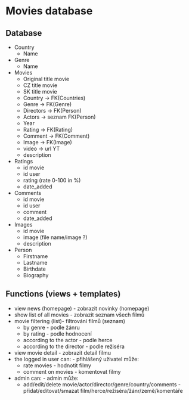 # Movies database

## Database
- Country
  - Name
- Genre
  - Name
- Movies
  - Original title movie
  - CZ title movie
  - SK title movie
  - Country -> FK(Countries)
  - Genre -> FK(Genre)
  - Directors -> FK(Person)
  - Actors -> seznam FK(Person)
  - Year
  - Rating -> FK(Rating)
  - Comment -> FK(Comment)
  - Image -> FK(Image)
  - video -> url YT
  - description
- Ratings
  - id movie
  - id user
  - rating (rate 0-100 in %)
  - date_added
- Comments
  - id movie
  - id user
  - comment
  - date_added
- Images
  - id movie
  - image (file name/image ?)
  - description
- Person
  - Firstname
  - Lastname
  - Birthdate
  - Biography

## Functions (views + templates)
- view news (homepage) - zobrazit novinky (homepage)
- show list of all movies - zobrazit seznam všech filmů
- movie filtering (list)- filtrování filmů (seznam) 
   - by genre - podle žánru
   - by rating - podle hodnocení
   - according to the actor - podle herce
   - according to the director - podle režiséra
- view movie detail - zobrazit detail filmu
- the logged in user can: - přihlášený uživatel může:
   - rate movies - hodnotit filmy
   - comment on movies - komentovat filmy
- admin can: - admin může:
   - add/edit/delete movie/actor/director/genre/country/comments - přidat/editovat/smazat film/herce/režiséra/žánr/země/komentáře
